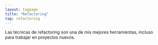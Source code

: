 ```yaml
---
layout: tagpage
title: "Refactoring"
tag: refactoring
---
```


Las técnicas de refactoring son una de mis mejores herramientas, incluso para trabajar en proyectos nuevos. 
